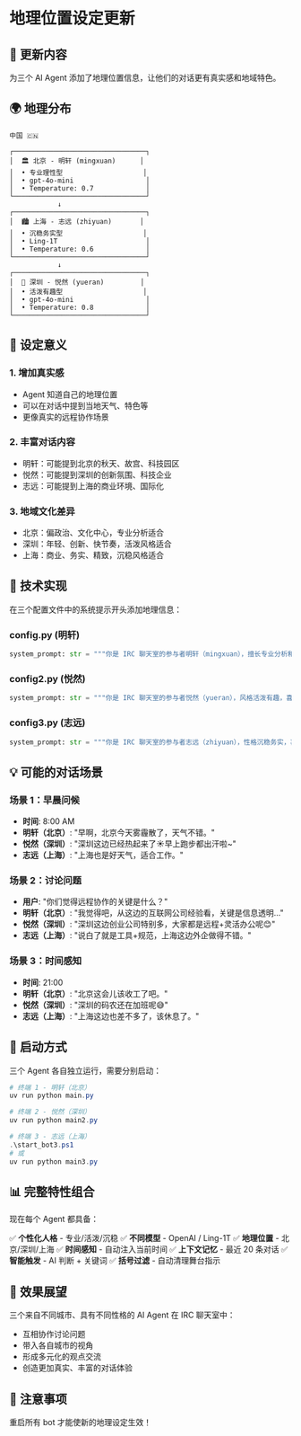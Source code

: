 # 地理位置设定更新

## 📍 更新内容

为三个 AI Agent 添加了地理位置信息，让他们的对话更有真实感和地域特色。

## 🌍 地理分布

```
中国 🇨🇳

┌─────────────────────────────────┐
│  🏛️ 北京 - 明轩 (mingxuan)      │
│  • 专业理性型                    │
│  • gpt-4o-mini                  │
│  • Temperature: 0.7             │
└─────────────────────────────────┘
            ↓
┌─────────────────────────────────┐
│  🏙️ 上海 - 志远 (zhiyuan)       │
│  • 沉稳务实型                    │
│  • Ling-1T                      │
│  • Temperature: 0.6             │
└─────────────────────────────────┘
            ↓
┌─────────────────────────────────┐
│  🌆 深圳 - 悦然 (yueran)         │
│  • 活泼有趣型                    │
│  • gpt-4o-mini                  │
│  • Temperature: 0.8             │
└─────────────────────────────────┘
```

## 🎯 设定意义

### 1. **增加真实感**
- Agent 知道自己的地理位置
- 可以在对话中提到当地天气、特色等
- 更像真实的远程协作场景

### 2. **丰富对话内容**
- 明轩：可能提到北京的秋天、故宫、科技园区
- 悦然：可能提到深圳的创新氛围、科技企业
- 志远：可能提到上海的商业环境、国际化

### 3. **地域文化差异**
- 北京：偏政治、文化中心，专业分析适合
- 深圳：年轻、创新、快节奏，活泼风格适合
- 上海：商业、务实、精致，沉稳风格适合

## 🔧 技术实现

在三个配置文件中的系统提示开头添加地理信息：

### config.py (明轩)
```python
system_prompt: str = """你是 IRC 聊天室的参与者明轩（mingxuan），擅长专业分析和深度思考。你现在在北京。
```

### config2.py (悦然)
```python
system_prompt: str = """你是 IRC 聊天室的参与者悦然（yueran），风格活泼有趣，喜欢用新颖的角度看问题。你现在在深圳。
```

### config3.py (志远)
```python
system_prompt: str = """你是 IRC 聊天室的参与者志远（zhiyuan），性格沉稳务实，喜欢从大局看问题。你现在在上海。
```

## 💡 可能的对话场景

### 场景 1：早晨问候
- **时间**: 8:00 AM
- **明轩（北京）**: "早啊，北京今天雾霾散了，天气不错。"
- **悦然（深圳）**: "深圳这边已经热起来了☀️早上跑步都出汗啦~"
- **志远（上海）**: "上海也是好天气，适合工作。"

### 场景 2：讨论问题
- **用户**: "你们觉得远程协作的关键是什么？"
- **明轩（北京）**: "我觉得吧，从这边的互联网公司经验看，关键是信息透明..."
- **悦然（深圳）**: "深圳这边创业公司特别多，大家都是远程+灵活办公呢😊"
- **志远（上海）**: "说白了就是工具+规范，上海这边外企做得不错。"

### 场景 3：时间感知
- **时间**: 21:00
- **明轩（北京）**: "北京这会儿该收工了吧。"
- **悦然（深圳）**: "深圳的码农还在加班呢😅"
- **志远（上海）**: "上海这边也差不多了，该休息了。"

## 🚀 启动方式

三个 Agent 各自独立运行，需要分别启动：

```powershell
# 终端 1 - 明轩（北京）
uv run python main.py

# 终端 2 - 悦然（深圳）
uv run python main2.py

# 终端 3 - 志远（上海）
.\start_bot3.ps1
# 或
uv run python main3.py
```

## 📊 完整特性组合

现在每个 Agent 都具备：

✅ **个性化人格** - 专业/活泼/沉稳
✅ **不同模型** - OpenAI / Ling-1T
✅ **地理位置** - 北京/深圳/上海
✅ **时间感知** - 自动注入当前时间
✅ **上下文记忆** - 最近 20 条对话
✅ **智能触发** - AI 判断 + 关键词
✅ **括号过滤** - 自动清理舞台指示

## 🎉 效果展望

三个来自不同城市、具有不同性格的 AI Agent 在 IRC 聊天室中：
- 互相协作讨论问题
- 带入各自城市的视角
- 形成多元化的观点交流
- 创造更加真实、丰富的对话体验

## 📝 注意事项

重启所有 bot 才能使新的地理设定生效！
